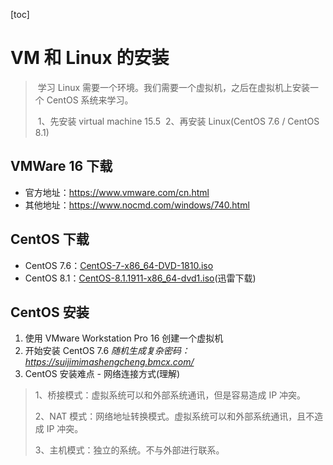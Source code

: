 [toc]

# VM 和 Linux 的安装

> ​	学习 Linux 需要一个环境。我们需要一个虚拟机，之后在虚拟机上安装一个 CentOS 系统来学习。
>
> ​	1、先安装 virtual machine 15.5
> ​	2、再安装 Linux(CentOS 7.6 / CentOS 8.1)



## VMWare 16 下载

- 官方地址：<https://www.vmware.com/cn.html>
- 其他地址：<https://www.nocmd.com/windows/740.html>

## CentOS 下载

- CentOS 7.6：[CentOS-7-x86_64-DVD-1810.iso](http://mirror.nsc.liu.se/centos-store/7.6.1810/isos/x86_64/CentOS-7-x86_64-DVD-1810.iso)
- CentOS 8.1：[CentOS-8.1.1911-x86_64-dvd1.iso](https://vault.centos.org/8.1.1911/isos/x86_64/CentOS-8.1.1911-x86_64-dvd1.iso)(迅雷下载)

## CentOS 安装

1. 使用 VMware Workstation Pro 16 创建一个虚拟机
2. 开始安装 CentOS 7.6
    *随机生成复杂密码：https://suijimimashengcheng.bmcx.com/*
3. CentOS 安装难点 - 网络连接方式(理解)

> 1、桥接模式：虚拟系统可以和外部系统通讯，但是容易造成 IP 冲突。
>
> 2、NAT 模式：网络地址转换模式。虚拟系统可以和外部系统通讯，且不造成 IP 冲突。
>
> 3、主机模式：独立的系统。不与外部进行联系。

